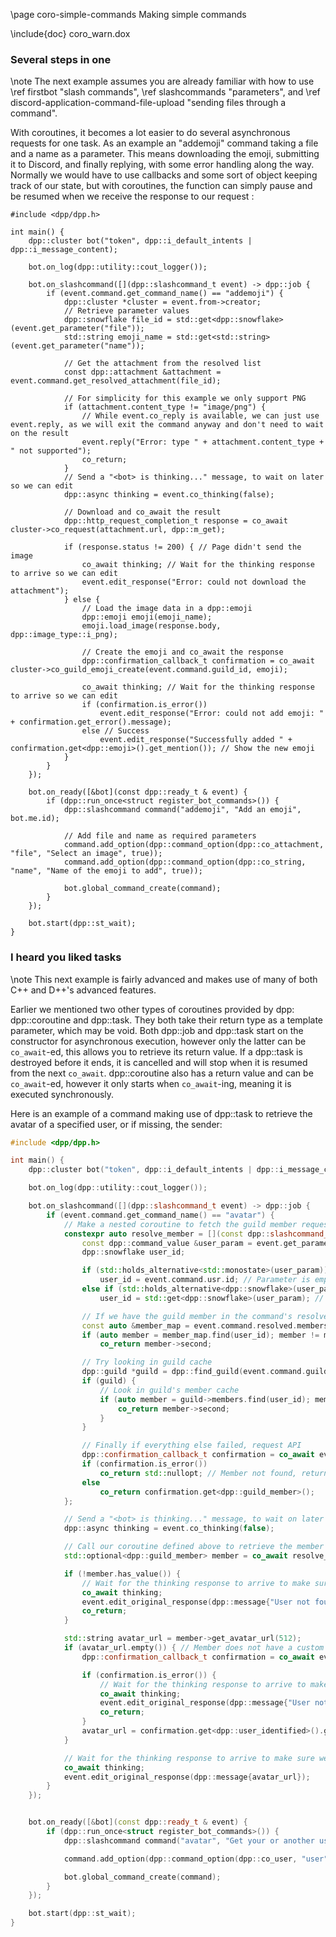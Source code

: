 \page coro-simple-commands Making simple commands

\include{doc} coro_warn.dox

### Several steps in one

\note The next example assumes you are already familiar with how to use \ref firstbot "slash commands", \ref slashcommands "parameters", and \ref discord-application-command-file-upload "sending files through a command".

With coroutines, it becomes a lot easier to do several asynchronous requests for one task. As an example an "addemoji" command taking a file and a name as a parameter. This means downloading the emoji, submitting it to Discord, and finally replying, with some error handling along the way. Normally we would have to use callbacks and some sort of object keeping track of our state, but with coroutines, the function can simply pause and be resumed when we receive the response to our request :

~~~~~~~~~~{.cpp}
#include <dpp/dpp.h>

int main() {
	dpp::cluster bot("token", dpp::i_default_intents | dpp::i_message_content);

	bot.on_log(dpp::utility::cout_logger());

	bot.on_slashcommand([](dpp::slashcommand_t event) -> dpp::job {
		if (event.command.get_command_name() == "addemoji") {
			dpp::cluster *cluster = event.from->creator;
			// Retrieve parameter values
			dpp::snowflake file_id = std::get<dpp::snowflake>(event.get_parameter("file"));
			std::string emoji_name = std::get<std::string>(event.get_parameter("name"));

			// Get the attachment from the resolved list
			const dpp::attachment &attachment = event.command.get_resolved_attachment(file_id);

			// For simplicity for this example we only support PNG
			if (attachment.content_type != "image/png") {
				// While event.co_reply is available, we can just use event.reply, as we will exit the command anyway and don't need to wait on the result
				event.reply("Error: type " + attachment.content_type + " not supported");
				co_return;
			}
			// Send a "<bot> is thinking..." message, to wait on later so we can edit
			dpp::async thinking = event.co_thinking(false);

			// Download and co_await the result
			dpp::http_request_completion_t response = co_await cluster->co_request(attachment.url, dpp::m_get);

			if (response.status != 200) { // Page didn't send the image
				co_await thinking; // Wait for the thinking response to arrive so we can edit
				event.edit_response("Error: could not download the attachment");
			} else {
				// Load the image data in a dpp::emoji
				dpp::emoji emoji(emoji_name);
				emoji.load_image(response.body, dpp::image_type::i_png);

				// Create the emoji and co_await the response
				dpp::confirmation_callback_t confirmation = co_await cluster->co_guild_emoji_create(event.command.guild_id, emoji);

				co_await thinking; // Wait for the thinking response to arrive so we can edit
				if (confirmation.is_error())
					event.edit_response("Error: could not add emoji: " + confirmation.get_error().message);
				else // Success
					event.edit_response("Successfully added " + confirmation.get<dpp::emoji>().get_mention()); // Show the new emoji
			}
		}
	});

	bot.on_ready([&bot](const dpp::ready_t & event) {
		if (dpp::run_once<struct register_bot_commands>()) {
			dpp::slashcommand command("addemoji", "Add an emoji", bot.me.id);

			// Add file and name as required parameters
			command.add_option(dpp::command_option(dpp::co_attachment, "file", "Select an image", true));
			command.add_option(dpp::command_option(dpp::co_string, "name", "Name of the emoji to add", true));

			bot.global_command_create(command);
		}
	});

	bot.start(dpp::st_wait);
}
~~~~~~~~~~

### I heard you liked tasks

\note This next example is fairly advanced and makes use of many of both C++ and D++'s advanced features.

Earlier we mentioned two other types of coroutines provided by dpp: dpp::coroutine and dpp::task. They both take their return type as a template parameter, which may be void. Both dpp::job and dpp::task start on the constructor for asynchronous execution, however only the latter can be `co_await`-ed, this allows you to retrieve its return value. If a dpp::task is destroyed before it ends, it is cancelled and will stop when it is resumed from the next `co_await`. dpp::coroutine also has a return value and can be `co_await`-ed, however it only starts when `co_await`-ing, meaning it is executed synchronously.

Here is an example of a command making use of dpp::task to retrieve the avatar of a specified user, or if missing, the sender:

~~~~~~~~~~cpp
#include <dpp/dpp.h>

int main() {
	dpp::cluster bot("token", dpp::i_default_intents | dpp::i_message_content);

	bot.on_log(dpp::utility::cout_logger());

	bot.on_slashcommand([](dpp::slashcommand_t event) -> dpp::job {
		if (event.command.get_command_name() == "avatar") {
			// Make a nested coroutine to fetch the guild member requested, that returns it as an optional
			constexpr auto resolve_member = [](const dpp::slashcommand_t &event) -> dpp::task<std::optional<dpp::guild_member>> {
				const dpp::command_value &user_param = event.get_parameter("user");
				dpp::snowflake user_id;

				if (std::holds_alternative<std::monostate>(user_param))
					user_id = event.command.usr.id; // Parameter is empty so user is sender
				else if (std::holds_alternative<dpp::snowflake>(user_param))
					user_id = std::get<dpp::snowflake>(user_param); // Parameter has a user

				// If we have the guild member in the command's resolved data, return it
				const auto &member_map = event.command.resolved.members;
				if (auto member = member_map.find(user_id); member != member_map.end())
					co_return member->second;

				// Try looking in guild cache
				dpp::guild *guild = dpp::find_guild(event.command.guild_id);
				if (guild) {
					// Look in guild's member cache
					if (auto member = guild->members.find(user_id); member != guild->members.end()) {
						co_return member->second;
					}
				}

				// Finally if everything else failed, request API
				dpp::confirmation_callback_t confirmation = co_await event.from->creator->co_guild_get_member(event.command.guild_id, user_id);
				if (confirmation.is_error())
					co_return std::nullopt; // Member not found, return empty
				else
					co_return confirmation.get<dpp::guild_member>();
			};

			// Send a "<bot> is thinking..." message, to wait on later so we can edit
			dpp::async thinking = event.co_thinking(false);

			// Call our coroutine defined above to retrieve the member requested
			std::optional<dpp::guild_member> member = co_await resolve_member(event);

			if (!member.has_value()) {
				// Wait for the thinking response to arrive to make sure we can edit
				co_await thinking;
				event.edit_original_response(dpp::message{"User not found in this server!"});
				co_return;
			}

			std::string avatar_url = member->get_avatar_url(512);
			if (avatar_url.empty()) { // Member does not have a custom avatar for this server, get their user avatar
				dpp::confirmation_callback_t confirmation = co_await event.from->creator->co_user_get_cached(member->user_id);

				if (confirmation.is_error()) {
					// Wait for the thinking response to arrive to make sure we can edit
					co_await thinking;
					event.edit_original_response(dpp::message{"User not found!"});
					co_return;
				}
				avatar_url = confirmation.get<dpp::user_identified>().get_avatar_url(512);
			}

			// Wait for the thinking response to arrive to make sure we can edit
			co_await thinking;
			event.edit_original_response(dpp::message{avatar_url});
		}
	});


	bot.on_ready([&bot](const dpp::ready_t & event) {
		if (dpp::run_once<struct register_bot_commands>()) {
			dpp::slashcommand command("avatar", "Get your or another user's avatar image", bot.me.id);

			command.add_option(dpp::command_option(dpp::co_user, "user", "User to fetch the avatar from"));

			bot.global_command_create(command);
		}
	});

	bot.start(dpp::st_wait);
}
~~~~~~~~~~

